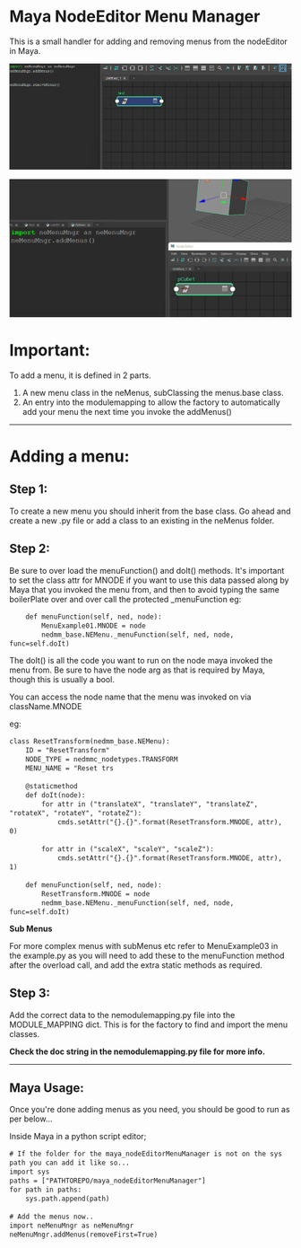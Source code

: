# Maya NodeEditor Menu Manager

This is a small handler for adding and removing menus from the nodeEditor in Maya.

![exampleGif](/nemm_example.gif)

![resetXFexampleGif](/resetTransformExample.gif)

**Important:**
==============
To add a menu, it is defined in 2 parts.
1. A new menu class in the neMenus, subClassing the menus.base class.
2. An entry into the modulemapping to allow the factory to automatically add your menu the 
next time you invoke the addMenus()

_______
Adding a menu:
==============
Step 1:
-------
To create a new menu you should inherit from the base class.
Go ahead and create a new .py file or add a class to an existing in the neMenus folder.

Step 2:
-------
Be sure to over load the menuFunction() and doIt() methods. 
It's important to set the class attr for MNODE if you want to use this data passed along by Maya that you invoked 
the menu from, and then to avoid typing the same boilerPlate over and over call the protected _menuFunction eg:
```
    def menuFunction(self, ned, node):
        MenuExample01.MNODE = node
        nedmm_base.NEMenu._menuFunction(self, ned, node, func=self.doIt)
```

The doIt() is all the code you want to run on the node maya invoked the menu from. 
Be sure to have the node arg as that is  required by Maya, though this is usually a bool. 

You can access the node name that the menu was invoked on via className.MNODE

eg:
```
class ResetTransform(nedmm_base.NEMenu):
    ID = "ResetTransform"
    NODE_TYPE = nedmmc_nodetypes.TRANSFORM
    MENU_NAME = "Reset trs
    
    @staticmethod
    def doIt(node):
        for attr in ("translateX", "translateY", "translateZ", "rotateX", "rotateY", "rotateZ"):
            cmds.setAttr("{}.{}".format(ResetTransform.MNODE, attr), 0)
        
        for attr in ("scaleX", "scaleY", "scaleZ"):
            cmds.setAttr("{}.{}".format(ResetTransform.MNODE, attr), 1)

    def menuFunction(self, ned, node):
        ResetTransform.MNODE = node
        nedmm_base.NEMenu._menuFunction(self, ned, node, func=self.doIt)
```
**Sub Menus**

For more complex menus with subMenus etc refer to MenuExample03 in the example.py as you will need to add
these to the menuFunction method after the overload call, and add the extra static methods as required.

Step 3:
------
Add the correct data to the nemodulemapping.py file into the MODULE_MAPPING dict. This is for the factory to find 
and import the menu classes.

**Check the doc string in the nemodulemapping.py file for more info.**

______
Maya Usage:
-----------
Once you're done adding menus as you need, you should be good to run as per below...

Inside Maya in a python script editor;
```
# If the folder for the maya_nodeEditorMenuManager is not on the sys path you can add it like so...
import sys
paths = ["PATHTOREPO/maya_nodeEditorMenuManager"]
for path in paths:
    sys.path.append(path)

# Add the menus now..
import neMenuMngr as neMenuMngr
neMenuMngr.addMenus(removeFirst=True)
```